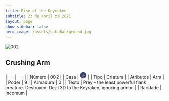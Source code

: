 ```yaml
---
title: Rise of the Keyraken
subtitle: 23 de abril de 2021
layout: page
show_sidebar: false
hero_image: /assets/cotaBackground.jpg
---
```


![002](https://cards-keyforge.s3.eu-north-1.amazonaws.com/media/pt/rotk/002.png)

## Crushing Arm

|----|----|
| Número | 002 |
| Casa | ![Keyraken](https://raw.githubusercontent.com/cardsofkeyforge/cardsofkeyforge.github.io/master/rotk/keyraken.png "Keyraken") |
| Tipo | Criatura |
| Atributos | Arm |
| Poder | 9 |
| Armadura | 0 |
| Texto | Prey – the least powerful flank creature. Destroyed: Deal 3D to the Keyraken,  ignoring armor. |
| Raridade | Incomum |
